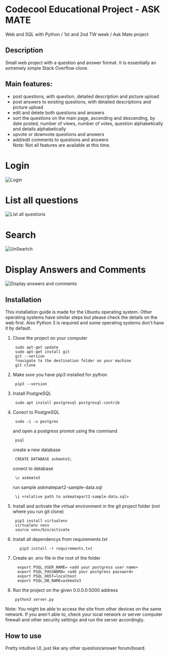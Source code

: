 # Codecool Educational Project - ASK MATE
Web and SQL with Python / 1st and 2nd TW week / Ask Mate project




## Description
Small web project with a question and answer format. It is essentially an
 extremely simple Stack Overflow clone.  
## Main features:
- post questions, with question, detailed description and picture upload
- post answers to existing questions, with detailed descriptions and picture upload
- edit and delete both questions and answers
- sort the questions on the main page, ascending and descending, by date posted,
number of views, number of votes, question alphabetically and details alphabetically
- upvote or downvote questions and answers
- add/edit comments to questions and answers  
Note: Not all features are available at this time.

# Login
![Login](https://user-images.githubusercontent.com/70704260/161933787-65835ead-5166-481c-85a0-4878dc5be260.png)


# List all questions
![List all questions](https://user-images.githubusercontent.com/70704260/161929990-9f640b7c-52ac-4802-bec5-09af5a75f3c9.png)

# Search
![UnSeartch](https://user-images.githubusercontent.com/70704260/161933125-e973e7c8-8a64-4dcd-a618-02b7c04d2808.png)

# Display Answers and Comments
![Display answers and comments ](https://user-images.githubusercontent.com/70704260/161934685-fa061603-8453-420d-9ee7-0a707d2a365f.png)



## Installation
This installation guide is made for the Ubuntu operating system. Other operating 
systems have similar steps but please check the details on the web first. Also Python
3 is required and some operating systems don't have it by default.
1. Clone the project on your computer

        sudo apt-get update
        sudo apt-get install git
        git --version
        *navigate to the destination folder on your machine
        git clone 
        
2. Make sure you have pip3 installed for python

        pip3 --version

3. Install PostgreSQL

        sudo apt install postgresql postgresql-contrib

4. Conect to PostgreSQL

        sudo -i -u postgres

    and open a postgress promot using the command 

        psql

    create a new database
    
        CREATE DATABASE askmate3; 
        
    conect to database
    
        \c askmate3

    run sample askmatepart2-sample-data.sql

        \i <relative path to askmatepart2-sample-data.sql>

        
5. Install and activate the virtual environment in the git project folder (not 
where you run git clone)

        pip3 install virtualenv
        virtualenv venv
        source venv/bin/activate
        
6. Install all dependencys from requirements.txt

          pip3 install -r requirements.txt
        
6. Create  an  .env file in the root of the folder 

         export PSQL_USER_NAME= <add your postgress user name>
         export PSQL_PASSWORD= <add your postgress password>
         export PSQL_HOST=localhost
         export PSQL_DB_NAME=askmate3
        
7. Run the project on the given 0.0.0.0:5000 address

        python3 server.py
        
Note: You might be able to access the site from other devices on the same network. 
If you aren't able to, check your local network or server computer firewall and 
other security settings and run the server accordingly. 
## How to use
Pretty intuitive UI, just like any other question/answer forum/board.
